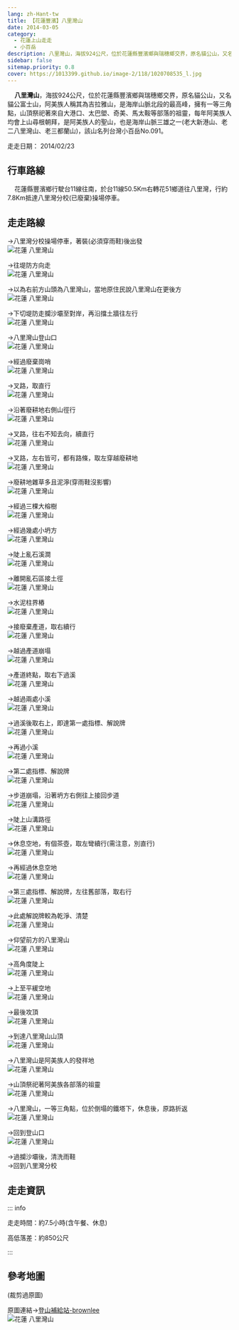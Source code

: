 ```yaml
---
lang: zh-Hant-tw
title: 【花蓮豐濱】八里灣山
date: 2014-03-05
category: 
  - 花蓮上山走走
  - 小百岳
description: 八里灣山，海拔924公尺，位於花蓮縣豐濱鄉與瑞穗鄉交界，原名貓公山，又名貓公富士山，阿美族人稱其為吉拉雅山，是海岸山脈北段的最高峰，擁有一等三角點，山頂祭祀著來自大港口、太巴塱、奇美、馬太鞍等部落的祖靈，每年阿美族人均會上山尋根朝拜，是阿美族人的聖山，也是海岸山脈三雄之一，該山名列台灣小百岳No.091。
sidebar: false
sitemap.priority: 0.8
cover: https://1013399.github.io/image-2/118/1020708535_l.jpg
---
```


    **八里灣山**，海拔924公尺，位於花蓮縣豐濱鄉與瑞穗鄉交界，原名貓公山，又名貓公富士山，阿美族人稱其為吉拉雅山，是海岸山脈北段的最高峰，擁有一等三角點，山頂祭祀著來自大港口、太巴塱、奇美、馬太鞍等部落的祖靈，每年阿美族人均會上山尋根朝拜，是阿美族人的聖山，也是海岸山脈三雄之一(老大新港山、老二八里灣山、老三都蘭山)，該山名列台灣小百岳No.091。

<!-- more -->

走走日期： 2014/02/23

## 行車路線  
    花蓮縣豐濱鄉行駛台11線往南，於台11線50.5Km右轉花51鄉道往八里灣，行約7.8Km抵達八里灣分校(已廢棄)操場停車。

## 走走路線 
→八里灣分校操場停車，著裝(必須穿雨鞋)後出發  
![花蓮 八里灣山](https://1013399.github.io/image-2/118/1020708369_l.jpg)

→往堤防方向走  
![花蓮 八里灣山](https://1013399.github.io/image-2/118/1020708374_l.jpg)

→以為右前方山頭為八里灣山，當地原住民說八里灣山在更後方  
![花蓮 八里灣山](https://1013399.github.io/image-2/118/1020708379_l.jpg)

→下切堤防走攔沙壩至對岸，再沿擋土牆往左行  
![花蓮 八里灣山](https://1013399.github.io/image-2/118/1020708381_l.jpg)

→八里灣山登山口  
![花蓮 八里灣山](https://1013399.github.io/image-2/118/1020708391_l.jpg)

→經過廢棄崗哨  
![花蓮 八里灣山](https://1013399.github.io/image-2/118/1020708398_l.jpg)

→叉路，取直行  
![花蓮 八里灣山](https://1013399.github.io/image-2/118/1020708403_l.jpg)

→沿著廢耕地右側山徑行  
![花蓮 八里灣山](https://1013399.github.io/image-2/118/1020708411_l.jpg)

→叉路，往右不知去向，續直行  
![花蓮 八里灣山](https://1013399.github.io/image-2/118/1020708419_l.jpg)

→叉路，左右皆可，都有路條，取左穿越廢耕地  
![花蓮 八里灣山](https://1013399.github.io/image-2/118/1020708423_l.jpg)

→廢耕地雜草多且泥濘(穿雨鞋沒影響)  
![花蓮 八里灣山](https://1013399.github.io/image-2/118/1020708427_l.jpg)

→經過三棵大榕樹  
![花蓮 八里灣山](https://1013399.github.io/image-2/118/1020708430_l.jpg)

→經過幾處小坍方  
![花蓮 八里灣山](https://1013399.github.io/image-2/118/1020708435_l.jpg)

→陡上亂石溪澗  
![花蓮 八里灣山](https://1013399.github.io/image-2/118/1020708443_l.jpg)

→離開亂石區接土徑  
![花蓮 八里灣山](https://1013399.github.io/image-2/118/1020708446_l.jpg)

→水泥柱界樁  
![花蓮 八里灣山](https://1013399.github.io/image-2/118/1020708451_l.jpg)

→接廢棄產道，取右續行  
![花蓮 八里灣山](https://1013399.github.io/image-2/118/1020708457_l.jpg)

→越過產道崩塌  
![花蓮 八里灣山](https://1013399.github.io/image-2/118/1020708462_l.jpg)

→產道終點，取右下過溪  
![花蓮 八里灣山](https://1013399.github.io/image-2/118/1020708471_l.jpg)

→越過兩處小溪  
![花蓮 八里灣山](https://1013399.github.io/image-2/118/1020708476_l.jpg)

→過溪後取右上，即達第一處指標、解說牌  
![花蓮 八里灣山](https://1013399.github.io/image-2/118/1020708480_l.jpg)

→再過小溪  
![花蓮 八里灣山](https://1013399.github.io/image-2/118/1020708492_l.jpg)

→第二處指標、解說牌  
![花蓮 八里灣山](https://1013399.github.io/image-2/118/1020708506_l.jpg)

→步道崩塌，沿著坍方右側往上接回步道  
![花蓮 八里灣山](https://1013399.github.io/image-2/118/1020708509_l.jpg)

→陡上山溝路徑  
![花蓮 八里灣山](https://1013399.github.io/image-2/118/1020708515_l.jpg)

→休息空地，有個茶壺，取左彎續行(需注意，別直行)  
![花蓮 八里灣山](https://1013399.github.io/image-2/118/1020708518_l.jpg)

→再經過休息空地  
![花蓮 八里灣山](https://1013399.github.io/image-2/118/1020708523_l.jpg)

→第三處指標、解說牌，左往舊部落，取右行  
![花蓮 八里灣山](https://1013399.github.io/image-2/118/1020708528_l.jpg)

→此處解說牌較為乾淨、清楚  
![花蓮 八里灣山](https://1013399.github.io/image-2/118/1020708531_l.jpg)

→仰望前方的八里灣山  
![花蓮 八里灣山](https://1013399.github.io/image-2/118/1020708535_l.jpg)

→高角度陡上  
![花蓮 八里灣山](https://1013399.github.io/image-2/118/1020708539_l.jpg)

→上至平緩空地  
![花蓮 八里灣山](https://1013399.github.io/image-2/118/1020708544_l.jpg)

→最後攻頂  
![花蓮 八里灣山](https://1013399.github.io/image-2/118/1020708548_l.jpg)

→到達八里灣山山頂  
![花蓮 八里灣山](https://1013399.github.io/image-2/118/1020708551_l.jpg)

→八里灣山是阿美族人的發祥地  
![花蓮 八里灣山](https://1013399.github.io/image-2/118/1020708556_l.jpg)

→山頂祭祀著阿美族各部落的祖靈  
![花蓮 八里灣山](https://1013399.github.io/image-2/118/1020708563_l.jpg)

→八里灣山，一等三角點，位於倒塌的鐵塔下，休息後，原路折返  
![花蓮 八里灣山](https://1013399.github.io/image-2/118/1020708567_l.jpg)

→回到登山口  
![花蓮 八里灣山](https://1013399.github.io/image-2/118/1020708572_l.jpg)

→過攔沙壩後，清洗雨鞋  
→回到八里灣分校

## 走走資訊

::: info

走走時間：約7.5小時(含午餐、休息)

高低落差：約850公尺

:::

## 參考地圖
(裁剪過原圖)  

原圖連結→[登山補給站-brownlee](http://www.keepon.com.tw/DiscussLoad.aspx?code=314B5CF9AEC3A19113F6CAA6F539A662ACA1E2B351E8E754)  
![花蓮 八里灣山](https://1013399.github.io/image-2/118/1020708739_l.jpg)